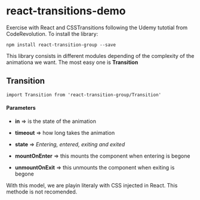 # react-transitions-demo
Exercise with React and CSSTransitions following the Udemy tutotial from CodeRevolution. To install the library:

```
npm install react-transition-group --save
```
This library consists in different modules depending of the complexity of the animationa we want. The most easy one is __Transition__

## Transition

```jxs
import Transition from 'react-transition-group/Transition'
```

#### Parameters

+ __in__ => is the state of the animation

+ __timeout__ => how long takes the animation

+ __state__ => _Entering, entered, exiting and exited_

+ __mountOnEnter__ => this mounts the component when entering is begone

+ __unmountOnExit__ => this unmounts the component when exiting is begone

With this model, we are playin literaly with CSS injected in React. This methode is not recomended.